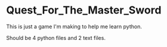 # Quest_For_The_Master_Sword
This is just a game I'm making to help me learn python. 

Should be 4 python files and 2 text files.
